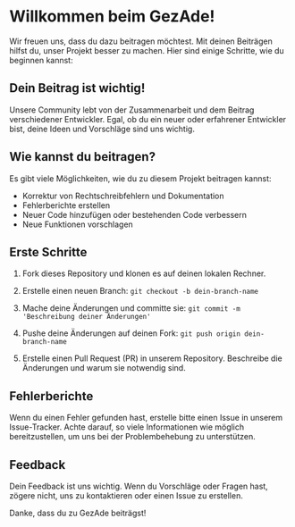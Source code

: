 # Willkommen beim GezAde!

Wir freuen uns, dass du dazu beitragen möchtest. Mit deinen Beiträgen hilfst du, unser Projekt besser zu machen. Hier sind einige Schritte, wie du beginnen kannst:

## Dein Beitrag ist wichtig!

Unsere Community lebt von der Zusammenarbeit und dem Beitrag verschiedener Entwickler. Egal, ob du ein neuer oder erfahrener Entwickler bist, deine Ideen und Vorschläge sind uns wichtig.

## Wie kannst du beitragen?

Es gibt viele Möglichkeiten, wie du zu diesem Projekt beitragen kannst:

- Korrektur von Rechtschreibfehlern und Dokumentation
- Fehlerberichte erstellen
- Neuer Code hinzufügen oder bestehenden Code verbessern
- Neue Funktionen vorschlagen

## Erste Schritte

1. Fork dieses Repository und klonen es auf deinen lokalen Rechner.

2. Erstelle einen neuen Branch: `git checkout -b dein-branch-name`

3. Mache deine Änderungen und committe sie: `git commit -m 'Beschreibung deiner Änderungen'`

4. Pushe deine Änderungen auf deinen Fork: `git push origin dein-branch-name`

5. Erstelle einen Pull Request (PR) in unserem Repository. Beschreibe die Änderungen und warum sie notwendig sind.

## Fehlerberichte

Wenn du einen Fehler gefunden hast, erstelle bitte einen Issue in unserem Issue-Tracker. Achte darauf, so viele Informationen wie möglich bereitzustellen, um uns bei der Problembehebung zu unterstützen.

## Feedback

Dein Feedback ist uns wichtig. Wenn du Vorschläge oder Fragen hast, zögere nicht, uns zu kontaktieren oder einen Issue zu erstellen.

Danke, dass du zu GezAde beiträgst!
